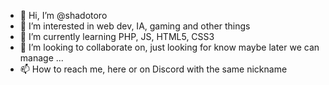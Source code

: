 - 👋 Hi, I’m @shadotoro
- 👀 I’m interested in web dev, IA, gaming and other things 
- 🌱 I’m currently learning PHP, JS, HTML5, CSS3
- 💞️ I’m looking to collaborate on, just looking for know maybe later we can manage ...
- 📫 How to reach me, here or on Discord with the same nickname 

<!---
shadotoro/shadotoro is a ✨ special ✨ repository because its `README.md` (this file) appears on your GitHub profile.
You can click the Preview link to take a look at your changes.
--->
